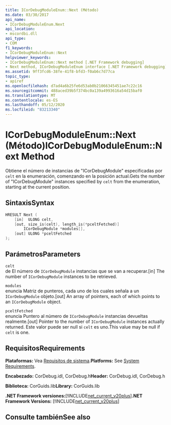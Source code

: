 ```yaml
---
title: ICorDebugModuleEnum::Next (Método)
ms.date: 03/30/2017
api_name:
- ICorDebugModuleEnum.Next
api_location:
- mscordbi.dll
api_type:
- COM
f1_keywords:
- ICorDebugModuleEnum::Next
helpviewer_keywords:
- ICorDebugModuleEnum::Next method [.NET Framework debugging]
- Next method, ICorDebugModuleEnum interface [.NET Framework debugging]
ms.assetid: 9ff3fcd6-38fe-41f8-bfd3-f0ab6c7d77ca
topic_type:
- apiref
ms.openlocfilehash: d7ad4a6b25fe6d53ab0b21066345451ae7c22c16
ms.sourcegitcommit: 488aced39b5f374bc0a139a4993616a54d15baf0
ms.translationtype: MT
ms.contentlocale: es-ES
ms.lasthandoff: 05/12/2020
ms.locfileid: "83213340"
---
```

# <a name="icordebugmoduleenumnext-method"></a><span data-ttu-id="33e34-102">ICorDebugModuleEnum::Next (Método)</span><span class="sxs-lookup"><span data-stu-id="33e34-102">ICorDebugModuleEnum::Next Method</span></span>
<span data-ttu-id="33e34-103">Obtiene el número de instancias de "ICorDebugModule" especificadas por `celt` en la enumeración, comenzando en la posición actual.</span><span class="sxs-lookup"><span data-stu-id="33e34-103">Gets the number of "ICorDebugModule" instances specified by `celt` from the enumeration, starting at the current position.</span></span>  
  
## <a name="syntax"></a><span data-ttu-id="33e34-104">Sintaxis</span><span class="sxs-lookup"><span data-stu-id="33e34-104">Syntax</span></span>  
  
```cpp  
HRESULT Next (  
    [in]  ULONG celt,  
    [out, size_is(celt), length_is(*pceltFetched)]  
        ICorDebugModule *modules[],  
    [out] ULONG *pceltFetched  
);  
```  
  
## <a name="parameters"></a><span data-ttu-id="33e34-105">Parámetros</span><span class="sxs-lookup"><span data-stu-id="33e34-105">Parameters</span></span>  
 `celt`  
 <span data-ttu-id="33e34-106">de El número de `ICorDebugModule` instancias que se van a recuperar.</span><span class="sxs-lookup"><span data-stu-id="33e34-106">[in] The number of `ICorDebugModule` instances to be retrieved.</span></span>  
  
 `modules`  
 <span data-ttu-id="33e34-107">enuncia Matriz de punteros, cada uno de los cuales señala a un `ICorDebugModule` objeto.</span><span class="sxs-lookup"><span data-stu-id="33e34-107">[out] An array of pointers, each of which points to an `ICorDebugModule` object.</span></span>  
  
 `pceltFetched`  
 <span data-ttu-id="33e34-108">enuncia Puntero al número de `ICorDebugModule` instancias devueltas realmente.</span><span class="sxs-lookup"><span data-stu-id="33e34-108">[out] Pointer to the number of `ICorDebugModule` instances actually returned.</span></span> <span data-ttu-id="33e34-109">Este valor puede ser null si `celt` es uno.</span><span class="sxs-lookup"><span data-stu-id="33e34-109">This value may be null if `celt` is one.</span></span>  
  
## <a name="requirements"></a><span data-ttu-id="33e34-110">Requisitos</span><span class="sxs-lookup"><span data-stu-id="33e34-110">Requirements</span></span>  
 <span data-ttu-id="33e34-111">**Plataformas:** Vea [Requisitos de sistema](../../get-started/system-requirements.md).</span><span class="sxs-lookup"><span data-stu-id="33e34-111">**Platforms:** See [System Requirements](../../get-started/system-requirements.md).</span></span>  
  
 <span data-ttu-id="33e34-112">**Encabezado:** CorDebug.idl, CorDebug.h</span><span class="sxs-lookup"><span data-stu-id="33e34-112">**Header:** CorDebug.idl, CorDebug.h</span></span>  
  
 <span data-ttu-id="33e34-113">**Biblioteca:** CorGuids.lib</span><span class="sxs-lookup"><span data-stu-id="33e34-113">**Library:** CorGuids.lib</span></span>  
  
 <span data-ttu-id="33e34-114">**.NET Framework versiones:**[!INCLUDE[net_current_v20plus](../../../../includes/net-current-v20plus-md.md)]</span><span class="sxs-lookup"><span data-stu-id="33e34-114">**.NET Framework Versions:** [!INCLUDE[net_current_v20plus](../../../../includes/net-current-v20plus-md.md)]</span></span>  
  
## <a name="see-also"></a><span data-ttu-id="33e34-115">Consulte también</span><span class="sxs-lookup"><span data-stu-id="33e34-115">See also</span></span>
